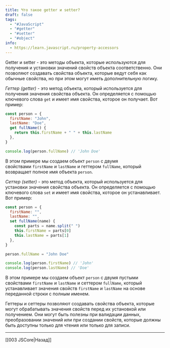 ```yaml
---
title: Что такое getter и setter?
draft: false
tags:
  - "#JavaScript"
  - "#getter"
  - "#setter"
  - "#object"
info:
  - https://learn.javascript.ru/property-accessors
---
```

Getter и setter - это методы объекта, которые используются для получения и установки значений свойств объекта соответственно. Они позволяют создавать свойства объекта, которые ведут себя как обычные свойства, но при этом могут иметь дополнительную логику.

_Геттер (getter)_ - это метод объекта, который используется для получения значения свойства объекта. Он определяется с помощью ключевого слова `get` и имеет имя свойства, которое он получает. Вот пример:

```javascript
const person = {
  firstName: "John",
  lastName: "Doe",
  get fullName() {
    return this.firstName + " " + this.lastName
  },
}

console.log(person.fullName) // 'John Doe'
```

В этом примере мы создаем объект `person` с двумя свойствами `firstName` и `lastName` и геттером `fullName`, который возвращает полное имя объекта `person`.

_Сеттер (setter)_ - это метод объекта, который используется для установки значения свойства объекта. Он определяется с помощью ключевого слова `set` и имеет имя свойства, которое он устанавливает. Вот пример:

```javascript
const person = {
  firstName: "",
  lastName: "",
  set fullName(name) {
    const parts = name.split(" ")
    this.firstName = parts[0]
    this.lastName = parts[1]
  },
}

person.fullName = "John Doe"

console.log(person.firstName) // 'John'
console.log(person.lastName) // 'Doe'
```

В этом примере мы создаем объект `person` с двумя пустыми свойствами `firstName` и `lastName` и сеттером `fullName`, который устанавливает значения свойств `firstName` и `lastName` на основе переданной строки с полным именем.

Геттеры и сеттеры позволяют создавать свойства объекта, которые могут обрабатывать значения свойств перед их установкой или получением. Они могут быть полезны при валидации данных, преобразовании значений или при создании свойств, которые должны быть доступны только для чтения или только для записи.

---

[[003 JSCore|Назад]]